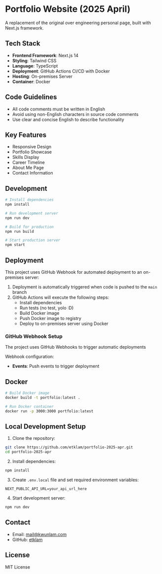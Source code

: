 # Portfolio Website (2025 April)

A replacement of the original over engineering personal page, built with Next.js framework.

## Tech Stack

- **Frontend Framework**: Next.js 14
- **Styling**: Tailwind CSS
- **Language**: TypeScript
- **Deployment**: GitHub Actions CI/CD with Docker
- **Hosting**: On-premises Server
- **Container**: Docker
## Code Guidelines

- All code comments must be written in English
- Avoid using non-English characters in source code comments
- Use clear and concise English to describe functionality

## Key Features

- Responsive Design
- Portfolio Showcase
- Skills Display
- Career Timeline
- About Me Page
- Contact Information

## Development

```bash
# Install dependencies
npm install

# Run development server
npm run dev

# Build for production
npm run build

# Start production server
npm start
```

## Deployment

This project uses GitHub Webhook for automated deployment to an on-premises server:

1. Deployment is automatically triggered when code is pushed to the `main` branch
2. GitHub Actions will execute the following steps:
   - Install dependencies
   - Run tests (no test, yolo :D) 
   - Build Docker image
   - Push Docker image to registry
   - Deploy to on-premises server using Docker

### GitHub Webhook Setup

The project uses GitHub Webhooks to trigger automatic deployments

Webhook configuration:
- **Events**: Push events to trigger deployment

## Docker

```bash
# Build Docker image
docker build -t portfolio:latest .

# Run Docker container
docker run -p 3000:3000 portfolio:latest
```

## Local Development Setup

1. Clone the repository:
```bash
git clone https://github.com/etklam/portfolio-2025-apr.git
cd portfolio-2025-apr
```

2. Install dependencies:
```bash
npm install
```

3. Create `.env.local` file and set required environment variables:
```
NEXT_PUBLIC_API_URL=your_api_url_here
```

4. Start development server:
```bash
npm run dev
```

## Contact

- Email: mail@kwunlam.com
- GitHub: [etklam](https://github.com/etklam/portfolio-2025-apr)

## License

MIT License
